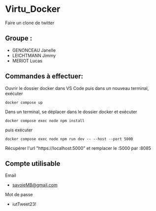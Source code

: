 # Virtu_Docker

Faire un clone de twitter

## Groupe :
- GENONCEAU Janelle
- LEICHTMANN Jimmy
- MERIOT Lucas


## Commandes à effectuer:
Ouvrir le dossier docker dans VS Code puis dans un nouveau terminal, exécuter 
```
docker compose up
```
Dans un terminal, se déplacer dans le dossier docker et exécuter
```
docker compose exec node npm install
```
puis exécuter
```
docker compose exec node npm run dev -- --host --port 5000
```
Récupérer l'url "https://localhost:5000" et remplacer le :5000 par :8085

## Compte utilisable
Email
- savoieMB@gmail.com  

Mot de passe
- iutTweet23!
